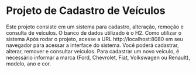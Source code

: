 # Projeto de Cadastro de Veículos
Este projeto consiste em um sistema para cadastro, alteração, remoção e consulta de veículos. O banco de dados utilizado é o H2.
Como utilizar o sistema
Após rodar o projeto, acesse a URL http://localhost:8080 em seu navegador para acessar a interface do sistema. Você poderá cadastrar, alterar, remover e consultar veículos. Para cadastrar um novo veículo, é necessário informar a marca (Ford, Chevrolet, Fiat, Volkswagen ou Renault), modelo, ano e cor.
